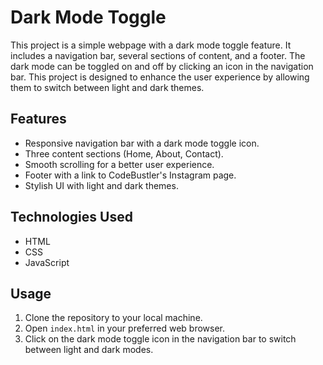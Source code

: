 # Dark Mode Toggle

This project is a simple webpage with a dark mode toggle feature. It includes a navigation bar, several sections of content, and a footer. The dark mode can be toggled on and off by clicking an icon in the navigation bar. This project is designed to enhance the user experience by allowing them to switch between light and dark themes.

## Features

- Responsive navigation bar with a dark mode toggle icon.
- Three content sections (Home, About, Contact).
- Smooth scrolling for a better user experience.
- Footer with a link to CodeBustler's Instagram page.
- Stylish UI with light and dark themes.

## Technologies Used

- HTML
- CSS
- JavaScript

## Usage

1. Clone the repository to your local machine.
2. Open `index.html` in your preferred web browser.
3. Click on the dark mode toggle icon in the navigation bar to switch between light and dark modes.
